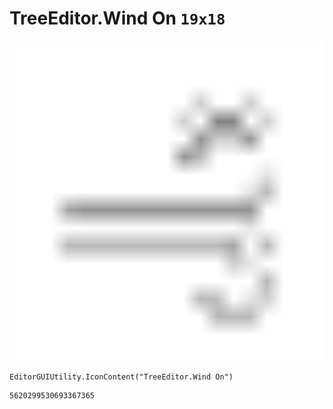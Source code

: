 # TreeEditor.Wind On `19x18`
<img src="/img/TreeEditor.Wind%20On.png" width=512 height=512>

``` CSharp
EditorGUIUtility.IconContent("TreeEditor.Wind On")
```
```
5620299530693367365
```
